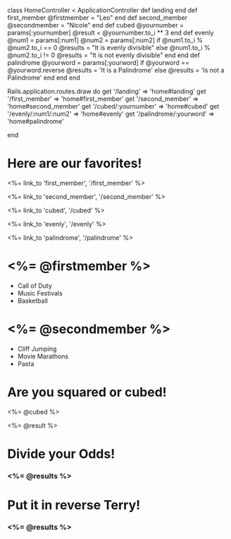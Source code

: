 <!-- home/controllers -->

class HomeController < ApplicationController
    def landing
    end
    def first_member
        @firstmember = "Leo"
    end
    def second_member
        @secondmember = "Nicole"
    end
    def cubed
        @yournumber = params[:yournumber]
        @result = @yournumber.to_i ** 3
    end
    def evenly
        @num1 = params[:num1]
        @num2 = params[:num2]
        if @num1.to_i % @num2.to_i == 0
             @results = "It is evenly divisible"
        else @num1.to_i % @num2.to_i != 0
            @results = "It is not evenly divisible"
        end
    end
    def palindrome
        @yourword = params[:yourword]
        if @yourword == @yourword.reverse
            @results = 'It is a Palindrome'
        else 
            @results = 'Is not a Palindrome'
        end
    end
end



<!-- app/config/routes -->

Rails.application.routes.draw do
 get '/landing' => 'home#landing'
 get '/first_member' => 'home#first_member'
 get '/second_member' => 'home#second_member'
 get '/cubed/:yournumber' => 'home#cubed'
 get '/evenly/:num1/:num2' => 'home#evenly'
 get '/palindrome/:yourword' => 'home#palindrome'

end



<!-- apps/views -->

<h1>Here are our favorites!</h1>

<%= link_to 'first_member', '/first_member' %>
<br/>

<%= link_to 'second_member', '/second_member' %>
<br/>

<%= link_to 'cubed', '/cubed' %>
<br/>

<%= link_to 'evenly', '/evenly' %>
<br/>

<%= link_to 'palindrome', '/palindrome' %>
<br/>

<!-- first member -->

<h1><%= @firstmember %></h1>
    <ul>
        <li>Call of Duty</li>
        <li>Music Festivals</li>
        <li>Basketball</li>
    </ul>

<!-- second member -->

<h1><%= @secondmember %></h1>
    <ul>
        <li>Cliff Jumping</li>
        <li>Movie Marathons</li>
        <li>Pasta</li>
    </ul>

<!-- Cubed -->

<h1>Are you squared or cubed!</h1>

<%= @cubed %>

  <p><%= @result %></p>

<!-- evenly -->

<h1>Divide your Odds!</h1>

<h3><%= @results %></h3>

<!-- palindrome -->

<h1>Put it in reverse Terry!</h1>

<h3> <%= @results %> </h3>

